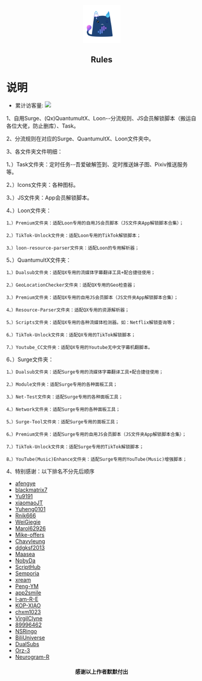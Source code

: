 <div align="center">
<img width="100" src="https://raw.githubusercontent.com/BOBOLAOSHIV587/Rules/main/Icons/AppIcons/Image/App/sticker.webp">
<h2 align="center">Rules<h2>
</div>

# 说明


- 累计访客量: ![](https://profile-counter.glitch.me/BOBOLAOSHIV587_Rules/count.svg)

1、自用Surge、(Qx)QuantumultX、Loon--分流规则、JS会员解锁脚本（搬运自各位大佬，防止删库）、Task。

2、分流规则在对应的Surge、QuantumultX、Loon文件夹中。

3、各文件夹文件明细：

  1、）Task文件夹：定时任务--吾爱破解签到、定时推送妹子图、Pixiv推送服务等。

  2、）Icons文件夹：各种图标。

  3、）JS文件夹：App会员解锁脚本。

  4、）Loon文件夹：

    1、）Premium文件夹：适配Loon专用的自用JS会员脚本（JS文件夹App解锁脚本合集）；

    2、）TikTok-Unlock文件夹：适配Loon专用的TikTok解锁脚本；

    3、）loon-resource-parser文件夹：适配Loon的专用解析器；

  5、）QuantumultX文件夹：

    1、）Dualsub文件夹：适配QX专用的流媒体字幕翻译工具+配合捷径使用；

    2、）GeoLocationChecker文件夹：适配QX专用的Geo检查器；

    3、）Premium文件夹：适配QX专用的自用JS会员脚本（JS文件夹App解锁脚本合集）；

    4、）Resource-Parser文件夹：适配QX专用的资源解析器；

    5、）Scripts文件夹：适配QX专用的各种流媒体检测器。如：Netflix解锁查询等；

    6、）TikTok-Unlock文件夹：适配QX专用的TikTok解锁脚本；

    7、）Youtube_CC文件夹：适配QX专用的Youtube无中文字幕机翻脚本。

  6、）Surge文件夹：

    1、）Dualsub文件夹：适配Surge专用的流媒体字幕翻译工具+配合捷径使用；

    2、）Module文件夹：适配Surge专用的各种面板工具；

    3、）Net-Test文件夹：适配Surge专用的各种面板工具；

    4、）Network文件夹：适配Surge专用的各种面板工具；

    5、）Surge-Tool文件夹：适配Surge专用的面板工具；

    6、）Premium文件夹：适配Surge专用的自用JS会员脚本（JS文件夹App解锁脚本合集）；

    7、）TikTok-Unlock文件夹：适配Surge专用的TikTok解锁脚本；

    8、）YouTube(Music)Enhance文件夹：适配Surge专用的YouTube(Music)增强脚本；



4、特别感谢：以下排名不分先后顺序
 * [afengye](https://github.com/afengye)
 * [blackmatrix7](https://github.com/blackmatrix7)
 * [Yu9191](https://github.com/Yu9191)
 * [xiaomaoJT](https://github.com/xiaomaoJT)
 * [Yuheng0101](https://github.com/Yuheng0101)
 * [Rnik666](https://github.com/Rnik666)
 * [WeiGiegie](https://github.com/WeiGiegie)
 * [Marol62926](https://github.com/Marol62926)
 * [Mike-offers](https://github.com/Mike-offers)
 * [Chavyleung](https://github.com/chavyleung)
 * [ddgksf2013](https://github.com/ddgksf2013)
 * [Maasea](https://github.com/Maasea)
 * [NobyDa](https://github.com/NobyDa)
 * [ScriptHub](https://github.com/Script-Hub-Org)
 * [Semporia](https://github.com/Semporia)
 * [xream](https://github.com/xream)
 * [Peng-YM](https://github.com/Peng-YM)
 * [app2smile](https://github.com/app2smile)
 * [I-am-R-E](https://github.com/I-am-R-E)
 * [KOP-XIAO](https://github.com/KOP-XIAO)
 * [chxm1023](https://github.com/chxm1023)
 * [VirgilClyne](https://github.com/VirgilClyne)
 * [89996462](https://github.com/89996462)
 * [NSRingo](https://github.com/NSRingo)
 * [BiliUniverse](https://github.com/BiliUniverse)
 * [DualSubs](https://github.com/DualSubs)
 * [Orz-3](https://github.com/Orz-3)
 * [Neurogram-R](https://github.com/Neurogram-R)

<h4 align="center">感谢以上作者默默付出</h4>
